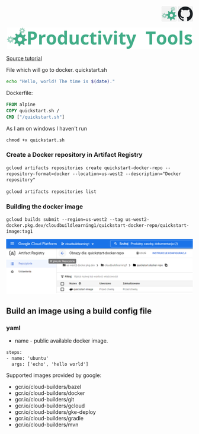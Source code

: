 <!--Category:react,firebase--> 
 <p align="right">
    <a href="http://productivitytools.tech/"><img src="Images/Header/ProductivityTools_green_40px_2.png" /><a> 
    <a href="https://github.com/pwujczyk/ProductivityTools.Learning.GCP.CloudBuild1"><img src="Images/Header/Github_border_40px.png" /></a>
</p>
<p align="center">
    <a href="http://http://productivitytools.tech/">
        <img src="Images/Header/LogoTitle_green_500px.png" />
    </a>
</p>


[Source tutorial](https://cloud.google.com/build/docs/build-push-docker-image)

File which will go to docker. quickstart.sh
```sh
echo "Hello, world! The time is $(date)."
```

Dockerfile:
```dockerfile
FROM alpine
COPY quickstart.sh /
CMD ["/quickstart.sh"]
```
As I am on windows I haven't run
```
chmod +x quickstart.sh
```
### Create a Docker repository in Artifact Registry
```
gcloud artifacts repositories create quickstart-docker-repo --repository-format=docker --location=us-west2 --description="Docker repository"

gcloud artifacts repositories list
```

### Building the docker image
```
gcloud builds submit --region=us-west2 --tag us-west2-docker.pkg.dev/cloudbuildlearning1/quickstart-docker-repo/quickstart-image:tag1
```

![quickstartimageInartificatregistry](Images/quickstartimageInartificatregistry.png)

## Build an image using a build config file

### yaml

- name - public available docker image.  
```
steps:
- name: 'ubuntu'
  args: ['echo', 'hello world']
```

Supported images provided by google:
- gcr.io/cloud-builders/bazel
- gcr.io/cloud-builders/docker
- gcr.io/cloud-builders/git	
- gcr.io/cloud-builders/gcloud	
- gcr.io/cloud-builders/gke-deploy	
- gcr.io/cloud-builders/gradle	
- gcr.io/cloud-builders/mvn	
